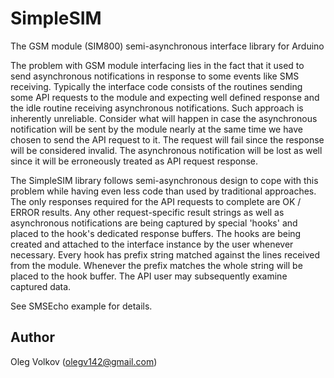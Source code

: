 # SimpleSIM
The GSM module (SIM800) semi-asynchronous interface library for Arduino

The problem with GSM module interfacing lies in the fact that it used to send
asynchronous notifications in response to some events like SMS receiving. Typically
the interface code consists of the routines sending some API requests to the module
and expecting well defined response and the idle routine receiving asynchronous
notifications. Such approach is inherently unreliable. Consider what will happen in
case the asynchronous notification will be sent by the module nearly at the same time
we have chosen to send the API request to it. The request will fail since the response
will be considered invalid. The asynchronous notification will be lost as well since
it will be erroneously treated as API request response.

The SimpleSIM library follows semi-asynchronous design to cope with this problem
while having even less code than used by traditional approaches. The only responses
required for the API requests to complete are OK / ERROR results. Any other
request-specific result strings as well as asynchronous notifications are being captured
by special 'hooks' and placed to the hook's dedicated response buffers. The hooks are being
created and attached to the interface instance by the user whenever necessary. Every hook
has prefix string matched against the lines received from the module. Whenever the prefix
matches the whole string will be placed to the hook buffer. The API user may subsequently
examine captured data.

See SMSEcho example for details.

## Author

Oleg Volkov (olegv142@gmail.com)
